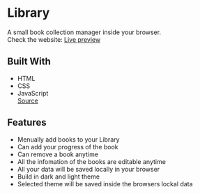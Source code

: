 # Library
A small book collection manager inside your browser.\
Check the website: [Live preview](https://mohamedmaaiz.github.io/library/)

## Built With
- HTML
- CSS
- JavaScript\
[Source](https://www.theodinproject.com/paths/full-stack-javascript/courses/javascript/lessons/library)

## Features
- Menually add books to your Library
- Can add your progress of the book
- Can remove a book anytime
- All the infomation of the books are editable anytime
- All your data will be saved locally in your browser
- Build in dark and light theme
- Selected theme will be saved inside the browsers lockal data